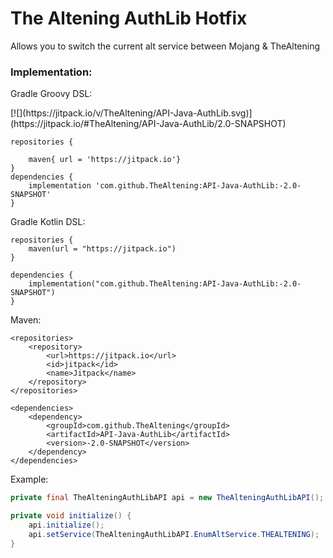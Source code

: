 # The Altening AuthLib Hotfix
<p>
Allows you to switch the current alt service between Mojang & TheAltening
</p>
<h3>Implementation:</h3>
<p>Gradle Groovy DSL:</p>
[![](https://jitpack.io/v/TheAltening/API-Java-AuthLib.svg)](https://jitpack.io/#TheAltening/API-Java-AuthLib/2.0-SNAPSHOT)

```
repositories {

    maven{ url = 'https://jitpack.io'}
}
dependencies {
    implementation 'com.github.TheAltening:API-Java-AuthLib:-2.0-SNAPSHOT'
}
```

<p>Gradle Kotlin DSL: </p>

```
repositories {
    maven(url = "https://jitpack.io")
}

dependencies {
    implementation("com.github.TheAltening:API-Java-AuthLib:-2.0-SNAPSHOT")
}
```

<p>Maven: </p>

```
<repositories>
    <repository>
        <url>https://jitpack.io</url>
        <id>jitpack</id>
        <name>Jitpack</name>
    </repository>
</repositories>

<dependencies>
    <dependency>
        <groupId>com.github.TheAltening</groupId>
        <artifactId>API-Java-AuthLib</artifactId>
        <version>-2.0-SNAPSHOT</version>
    </dependency>
</dependencies>
```
Example:
```java
private final TheAlteningAuthLibAPI api = new TheAlteningAuthLibAPI();

private void initialize() {
    api.initialize();
    api.setService(TheAlteningAuthLibAPI.EnumAltService.THEALTENING);
}
```